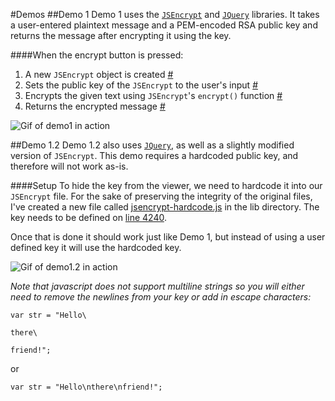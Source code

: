#Demos
##Demo 1
Demo 1 uses the [`JSEncrypt`](https://github.com/travist/jsencrypt) and [`JQuery`](https://jquery.com/) libraries. It takes a user-entered plaintext message and a PEM-encoded RSA public key and returns the message after encrypting it using the key.

####When the encrypt button is pressed:
1. A new `JSEncrypt` object is created [#](https://github.com/ChrisAtAcculynk/PayzurEncryption/blob/master/demos/demo1.html#L17)
2. Sets the public key of the `JSEncrypt` to the user's input [#](https://github.com/ChrisAtAcculynk/PayzurEncryption/blob/master/demos/demo1.html#L18)
3. Encrypts the given text using `JSEncrypt`'s `encrypt()` function [#](https://github.com/ChrisAtAcculynk/PayzurEncryption/blob/master/demos/demo1.html#L20)
4. Returns the encrypted message [#](https://github.com/ChrisAtAcculynk/PayzurEncryption/blob/master/demos/demo1.html#L21)

![Gif of demo1 in action](http://i.imgur.com/aW8Ry3S.gif)

##Demo 1\.2
Demo 1\.2 also uses [`JQuery`](https://jquery.com/), as well as a slightly modified version of `JSEncrypt`. This demo requires a hardcoded public key, and therefore will not work as-is.

####Setup
To hide the key from the viewer, we need to hardcode it into our `JSEncrypt` file. For the sake of preserving the integrity of the original files, I've created a new file called [jsencrypt-hardcode.js](https://github.com/ChrisAtAcculynk/PayzurEncryption/blob/master/lib) in the lib directory. The key needs to be defined on [line 4240](https://github.com/ChrisAtAcculynk/PayzurEncryption/blob/master/lib/jsencrypt-hardcode.js#L4240).

Once that is done it should work just like Demo 1, but instead of using a user defined key it will use the hardcoded key.

![Gif of demo1.2 in action](http://i.imgur.com/Rs0reKB.gif)

_Note that javascript does not support multiline strings so you will either need to remove the newlines from your key or add in escape characters:_

`var str = "Hello\ `

`there\ `

`friend!";`

or

`var str = "Hello\nthere\nfriend!";`